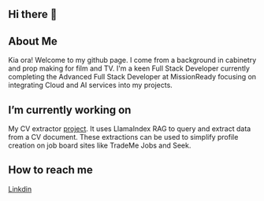 ## Hi there 👋

## About Me 

Kia ora! Welcome to my github page. I come from a background in cabinetry and prop making for film and TV. I'm a keen Full Stack Developer currently completing the Advanced Full Stack Developer at MissionReady focusing on integrating Cloud and AI services into my projects.

##  I’m currently working on 

My CV extractor [project](https://github.com/mano-pihema/cv-extract). It uses LlamaIndex RAG to query and extract data from a CV document. These extractions can be used to simplify profile creation on job board sites like TradeMe Jobs and Seek. 

## How to reach me

[Linkdin](https://www.linkedin.com/in/mano-pihema/)


<!--
**mano-pihema/mano-pihema** is a ✨ _special_ ✨ repository because its `README.md` (this file) appears on your GitHub profile.

Here are some ideas to get you started:

- 🔭 I’m currently working on ...
- 🌱 I’m currently learning ...
- 👯 I’m looking to collaborate on ...
- 🤔 I’m looking for help with ...
- 💬 Ask me about ...
- 📫 How to reach me: ...
- 😄 Pronouns: ...
- ⚡ Fun fact: ...
-->
